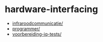 # hardware-interfacing

* [infraroodcommunicatie/](../hardware-interfacing/infraroodcommunicatie/README.md)
* [programmer/](../hardware-interfacing/programmer/README.md)
* [voorbereiding-iq-tests/](../hardware-interfacing/voorbereiding-iq-tests/README.md)
